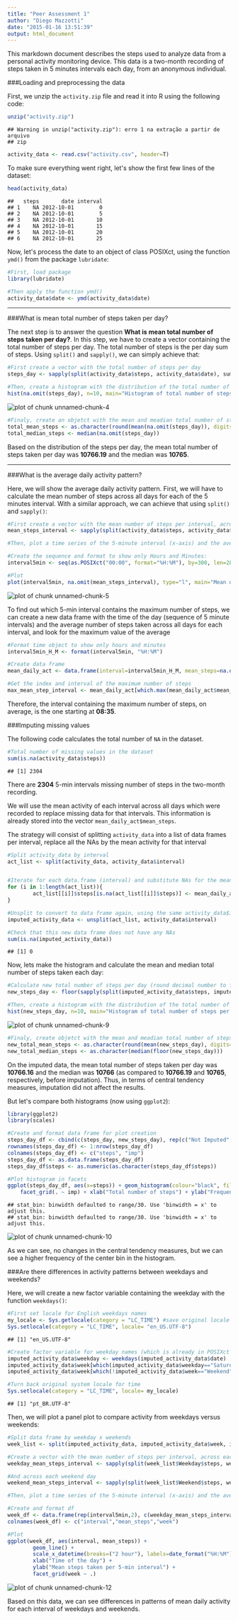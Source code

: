 ```yaml
---
title: "Peer Assessment 1"
author: "Diego Mazzotti"
date: "2015-01-16 13:51:39"
output: html_document
---
```


This markdown document describes the steps used to analyze data from a personal activity monitoring device. This data is a two-month recording of steps taken in 5 minutes intervals each day, from an anonymous individual.

###Loading and preprocessing the data

First, we unzip the `activity.zip` file and read it into R using the following code:


```r
unzip("activity.zip")
```

```
## Warning in unzip("activity.zip"): erro 1 na extração a partir de arquivo
## zip
```

```r
activity_data <- read.csv("activity.csv", header=T)
```

To make sure everything went right, let's show the first few lines of the dataset:


```r
head(activity_data)
```

```
##   steps       date interval
## 1    NA 2012-10-01        0
## 2    NA 2012-10-01        5
## 3    NA 2012-10-01       10
## 4    NA 2012-10-01       15
## 5    NA 2012-10-01       20
## 6    NA 2012-10-01       25
```


Now, let's process the date to an object of class POSIXct, using the function `ymd()` from the package `lubridate`:


```r
#First, load package
library(lubridate)

#Then apply the function ymd()
activity_data$date <- ymd(activity_data$date)
```

---

###What is mean total number of steps taken per day?

The next step is to answer the question **What is mean total number of steps taken per day?**. In this step, we have to create a vector containing the total number of steps per day. The total number of steps is the per day sum of steps. Using `split()` and `sapply()`, we can simply achieve that:


```r
#First create a vector with the total number of steps per day
steps_day <- sapply(split(activity_data$steps, activity_data$date), sum)

#Then, create a histogram with the distribution of the total number of steps taken each day (NAs omitted)
hist(na.omit(steps_day), n=10, main="Histogram of total number of steps per day", xlab="Number of steps")
```

![plot of chunk unnamed-chunk-4](figure/unnamed-chunk-4-1.png) 

```r
#Finaly, create an objetct with the mean and meadian total number of steps taken per day
total_mean_steps <- as.character(round(mean(na.omit(steps_day)), digits=2))
total_median_steps <- median(na.omit(steps_day))
```

Based on the distribution of the steps per day, the mean total number of steps taken per day was **10766.19** and the median was **10765**.

---

###What is the average daily activity pattern?

Here, we will show the average daily activity pattern. First, we will have to calculate the mean number of steps across all days for each of the 5 minutes interval. With a similar approach, we can achieve that using `split()` and `sapply()`:


```r
#First create a vector with the mean number of steps per interval, across all days
mean_steps_interval <- sapply(split(activity_data$steps, activity_data$interval), mean, na.rm=T)

#Then, plot a time series of the 5-minute interval (x-axis) and the average number of steps taken, averaged across all days (y-axis)

#Create the sequence and format to show only Hours and Minutes:
interval5min <- seq(as.POSIXct("00:00", format="%H:%M"), by=300, len=288)

#Plot
plot(interval5min, na.omit(mean_steps_interval), type="l", main="Mean daily activity pattern", ylab="Mean steps taken per 5-min interval", xlab="Time of the day")
```

![plot of chunk unnamed-chunk-5](figure/unnamed-chunk-5-1.png) 

To find out which 5-min interval contains the maximum number of steps, we can create a new data frame with the time of the day (sequence of 5 minute intervals) and the average number of steps taken across all days for each interval, and look for the maximum value of the average


```r
#Format time object to show only hours and minutes
interval5min_H_M <- format(interval5min, "%H:%M")

#Create data frame
mean_daily_act <- data.frame(interval=interval5min_H_M, mean_steps=na.omit(mean_steps_interval))

#Get the index and interval of the maximum number of steps
max_mean_step_interval <- mean_daily_act[which.max(mean_daily_act$mean_steps),1]
```

Therefore, the interval containing the maximum number of steps, on average, is the one starting at **08:35**. 


###Imputing missing values

The following code calculates the total number of `NA` in the dataset.


```r
#Total number of missing values in the dataset
sum(is.na(activity_data$steps))
```

```
## [1] 2304
```

There are **2304** 5-min intervals missing number of steps in the two-month recording.

We will use the mean activity of each interval across all days which were recorded to replace missing data for that intervals. This information is already stored into the vector `mean_daily_act$mean_steps`.

The strategy will consist of splitting `activity_data` into a list of data frames per interval, replace all the NAs by the mean activity for that interval


```r
#Split activity_data by interval
act_list <- split(activity_data, activity_data$interval)


#Iterate for each data.frame (interval) and substitute NAs for the mean steps for that interval
for (i in 1:length(act_list)){
        act_list[[i]]$steps[is.na(act_list[[i]]$steps)] <- mean_daily_act$mean_steps[i]
}

#Unsplit to convert to data frame again, using the same activity_data$interval factor 
imputed_activity_data <- unsplit(act_list, activity_data$interval)

#Check that this new data frame does not have any NAs
sum(is.na(imputed_activity_data))
```

```
## [1] 0
```

Now, lets make the histogram and calculate the mean and median total number of steps taken each day:


```r
#Calculate new total number of steps per day (round decimal number to floor)
new_steps_day <- floor(sapply(split(imputed_activity_data$steps, imputed_activity_data$date), sum))

#Then, create a histogram with the distribution of the total number of steps taken each day in the imputed data
hist(new_steps_day, n=10, main="Histogram of total number of steps per day (imputed)", xlab="Number of steps")
```

![plot of chunk unnamed-chunk-9](figure/unnamed-chunk-9-1.png) 

```r
#Finaly, create objetct with the mean and meadian total number of steps taken per day on the imputed data
new_total_mean_steps <- as.character(round(mean(new_steps_day), digits=2))
new_total_median_steps <- as.character(median(floor(new_steps_day)))
```

On the imputed data, the mean total number of steps taken per day was **10766.16** and the median was **10766** (as compared to **10766.19** and **10765**, respectively, before imputation). Thus, in terms of central tendency measures, imputation did not affect the results.

But let's compare both histograms (now using `ggplot2`):

```r
library(ggplot2)
library(scales)

#Create and format data frame for plot creation
steps_day_df <- cbind(c(steps_day, new_steps_day), rep(c("Not Imputed", "Imputed"), each=length(new_steps_day)))
rownames(steps_day_df) <- 1:nrow(steps_day_df)
colnames(steps_day_df) <- c("steps", "imp")
steps_day_df <- as.data.frame(steps_day_df)
steps_day_df$steps <- as.numeric(as.character(steps_day_df$steps))

#Plot histogram in facets
ggplot(steps_day_df, aes(x=steps)) + geom_histogram(colour="black", fill="black") + 
    facet_grid(. ~ imp) + xlab("Total number of steps") + ylab("Frequency")
```

```
## stat_bin: binwidth defaulted to range/30. Use 'binwidth = x' to adjust this.
## stat_bin: binwidth defaulted to range/30. Use 'binwidth = x' to adjust this.
```

![plot of chunk unnamed-chunk-10](figure/unnamed-chunk-10-1.png) 

As we can see, no changes in the central tendency measures, but we can see a higher frequency of the center bin in the histogram.


###Are there differences in activity patterns between weekdays and weekends?

Here, we will create a new factor variable containing the weekday with the function `weekdays()`:


```r
#First set locale for English weekdays names
my_locale <- Sys.getlocale(category = "LC_TIME") #save original locale time
Sys.setlocale(category = "LC_TIME", locale= "en_US.UTF-8")
```

```
## [1] "en_US.UTF-8"
```

```r
#Create factor variable for weekday names (which is already in POSIXct format) and for weekend versus weekdays
imputed_activity_data$weekday <- weekdays(imputed_activity_data$date)
imputed_activity_data$week[which(imputed_activity_data$weekday=="Saturday" | imputed_activity_data$weekday=="Sunday")] <- "Weekend"
imputed_activity_data$week[which(!imputed_activity_data$week=="Weekend")] <- "Weekday"

#Turn back original system locale for time
Sys.setlocale(category = "LC_TIME", locale= my_locale)
```

```
## [1] "pt_BR.UTF-8"
```

Then, we will plot a panel plot to compare activity from weekdays versus weekends:


```r
#Split data frame by weekday x weekends
week_list <- split(imputed_activity_data, imputed_activity_data$week, imputed_activity_data$interval)

#Create a vector with the mean number of steps per interval, across each weekday
weekday_mean_steps_interval <- sapply(split(week_list$Weekday$steps, week_list$Weekday$interval), mean)

#And across each weekend day
weekend_mean_steps_interval <- sapply(split(week_list$Weekend$steps, week_list$Weekend$interval), mean)

#Then, plot a time series of the 5-minute interval (x-axis) and the average number of steps taken, averaged across all weekdays or weekends(y-axis) using ggplot

#Create and format df
week_df <- data.frame(rep(interval5min,2), c(weekday_mean_steps_interval, weekend_mean_steps_interval), c(rep("Weekday", length(weekday_mean_steps_interval)),rep("Weekend", length(weekend_mean_steps_interval))))
colnames(week_df) <- c("interval","mean_steps","week")

#Plot
ggplot(week_df, aes(interval, mean_steps)) +
        geom_line() +
        scale_x_datetime(breaks=("2 hour"), labels=date_format("%H:%M")) +
        xlab("Time of the day") +
        ylab("Mean steps taken per 5-min interval") +
        facet_grid(week ~ .)
```

![plot of chunk unnamed-chunk-12](figure/unnamed-chunk-12-1.png) 

Based on this data, we can see differences in patterns of mean daily activity for each interval of weekdays and weekends.
